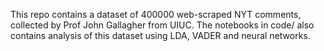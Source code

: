 This repo contains a dataset of 400000 web-scraped NYT comments, collected by Prof John Gallagher from UIUC.
The notebooks in code/ also contains analysis of this dataset using LDA, VADER and neural networks.
